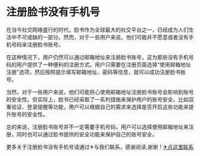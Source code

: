 # 注册脸书没有手机号

在当今社交网络盛行的时代，脸书作为全球最大的社交平台之一，已经成为人们生活中不可或缺的一部分。然而，对于一些用户来说，他们可能并不愿意或者没有手机号码来注册脸书账号。

在这种情况下，用户仍然可以通过邮箱地址来注册脸书账号，这为那些没有手机号码的用户提供了一种便利的注册方式。用户只需要在注册页面选择“使用邮箱地址注册”选项，然后按照提示填写邮箱地址、密码等信息，就可以成功注册脸书账号。

当然，对于一些用户来说，他们可能担心使用邮箱地址注册脸书账号会影响到账号的安全性。但实际上，脸书已经采取了一系列措施来保护用户的账号安全，比如双重验证、登录提醒等功能，用户可以根据自己的需求来选择是否开启这些功能来提升账号的安全性。

总的来说，注册脸书账号并不一定需要手机号码，用户可以选择使用邮箱地址来注册，同时也可以通过脸书提供的安全功能来保护自己的账号安全。

更多关于注册脸书没有手机号请通过✈与我们联系，感谢阅读,谢谢！[✈点这里联系](https://ads.k02.cc)